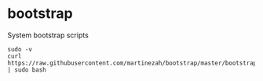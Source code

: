 # bootstrap
System bootstrap scripts

    sudo -v
    curl https://raw.githubusercontent.com/martinezah/bootstrap/master/bootstrap.sh | sudo bash
